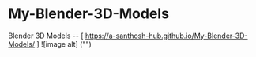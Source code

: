 # My-Blender-3D-Models
Blender 3D Models --  [ https://a-santhosh-hub.github.io/My-Blender-3D-Models/ ]
![image alt] ("")
